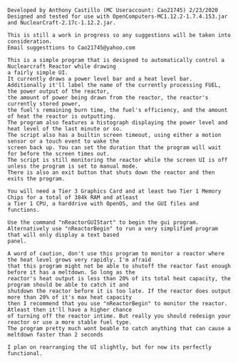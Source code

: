 
	Developed by Anthony Castillo (MC Useraccount: Cao21745) 2/23/2020
	Designed and tested for use with OpenComputers-MC1.12.2-1.7.4.153.jar and NuclearCraft-2.17c-1.12.2.jar.
	
	This is still a work in progress so any suggestions will be taken into consideration.
	Email suggesttions to Cao21745@yahoo.com
	
	This is a simple program that is designed to automatically control a Nuclearcraft Reactor while drawing
	a fairly simple UI.
	It currently draws a power level bar and a heat level bar.
	Additionally it'll label the name of the currently processing FUEL, the power output of the reactor,
	the amount of power being drawn from the reactor, the reactor's currently stored power,
	the fuel's remaining burn time, the fuel's efficiency, and the amount of heat the reactor is outputting.
	The program also features a histograph displaying the power level and heat level of the last minute or so.
	The script also has a builtin screen timeout, using either a motion sensor or a touch event to wake the
	screen back up. You can set the duration that the program will wait for before the screen times out.
	The script is still monitoring the reactor while the screen UI is off unless the program is set to manual mode.
	There is also an exit button that shuts down the reactor and then exits the program.
	
	You will need a Tier 3 Graphics Card and at least two Tier 1 Memory Chips for a total of 384k RAM and atleast
	a Tier 1 CPU, a harddrive with OpenOS, and the GUI files and functions.
	
	Use the command "nReactorGUIStart" to begin the gui program.
	Alternatively use "nReactorBegin" to run a very simplified program that will only display a text based
	panel.

	A word of caution, don't use this program to monitor a reactor where the heat level grows very rapidly. I'm afraid
	that this program might not be able to shutoff the reactor fast enough before it has a meltdown. So long as the
	reactor's heat output is less than 20% of its total heat capacity, the program should be able to catch it and
	shutdown the reactor before it is too late. If the reactor does output more than 20% of it's max heat capacity
	then I recommend that you use "nReactorBegin" to monitor the reactor. Atleast then it'll have a higher chance
	of turning off the reactor intime. But really you should redesign your reactor or use a more stable fuel type.
	The program pretty much wont beable to catch anything that can cause a meltdown faster than 2 seconds
	
	I plan on rearranging the UI slightly, but for now its perfectly functional.